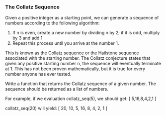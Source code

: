 ### The Collatz Sequence

Given a positive integer as a starting point, we can generate a sequence of numbers according to the following algorithm:
1. If n is even, create a new number by dividing n by 2;  if it is odd, multiply by 3 and add 1
2. Repeat this process until you arrive at the number 1.

This is known as the Collatz sequence or the Hailstone sequence associated with the starting number.   The Collatz conjecture states that given any positive starting number n, the sequence will eventually terminate at 1.   This has not been proven mathematically, but it is true for every number anyone has ever tested.

Write a function that returns the Collatz sequence of a given number.  The sequence should be returned as a list of numbers.

For example, if we evaluation collatz_seq(5), we should get:
[ 5,16,8,4,2,1 ]

collatz_seq(20) will yield:
[ 20, 10, 5, 16, 8, 4, 2, 1 ] 


